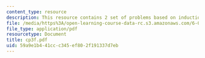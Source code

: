 ```yaml
---
content_type: resource
description: This resource contains 2 set of problems based on induction II.
file: /media/https%3A/open-learning-course-data-rc.s3.amazonaws.com/6-042j-mathematics-for-computer-science-fall-2005/59a9e1b441ccc345ef802f191337d7eb_cp3f.pdf
file_type: application/pdf
resourcetype: Document
title: cp3f.pdf
uid: 59a9e1b4-41cc-c345-ef80-2f191337d7eb
---
```


